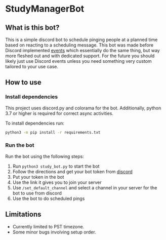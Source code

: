 # StudyManagerBot

## What is this bot?

This is a simple discord bot to schedule pinging people at a planned time based on reacting to a scheduling message. This bot was made before Discord implemented [events](https://support.discord.com/hc/en-us/articles/4409494125719-Scheduled-Events) which essentially do the same thing, but way more fleshed out and with dedicated support. For the future you should likely just use Discord events unless you need something very custom tailored to your use case.

## How to use

### Install dependencies

This project uses discord.py and colorama for the bot. Additionally, python 3.7 or higher is required for correct async activities.

To install dependencies run:

```Bash
python3 -m pip install -r requirements.txt
```

### Run the bot
Run the bot using the following steps:

1. Run `python3 study_bot.py` to start the bot
2. Follow the directions and get your bot token from [discord](https://discord.com/developers/applications)
3. Put your token in the bot
4. Use the link it gives you to join your server
5. Use `/set_default_channel` and select a channel in your server for the bot to use from discord
6. Use the bot to do scheduled pings

## Limitations

- Currently limited to PST timezone.
- Some minor bugs involving setup order.
